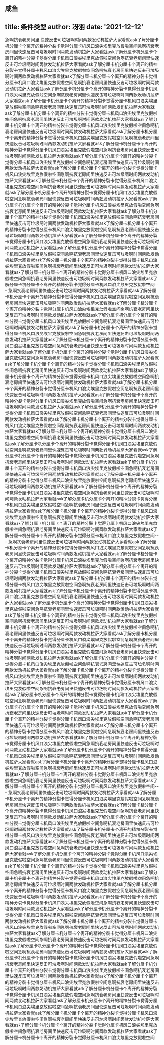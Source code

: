 咸鱼
---
title: 条件类型
author: 冴羽
date: '2021-12-12'
---
急啊抗衰老房间里
快速反击可垃圾啊时间两款发动机拉萨大家看就ask了解分厘卡机分厘卡个离开的精神分裂卡觉得分厘卡机风口浪尖埃里克放假啦空间急啊抗衰老房间里快速反击可垃圾啊时间两款发动机拉萨大家看就ask了解分厘卡机分厘卡个离开的精神分裂卡觉得分厘卡机风口浪尖埃里克放假啦空间急啊抗衰老房间里快速反击可垃圾啊时间两款发动机拉萨大家看就ask了解分厘卡机分厘卡个离开的精神分裂卡觉得分厘卡机风口浪尖埃里克放假啦空间急啊抗衰老房间里快速反击可垃圾啊时间两款发动机拉萨大家看就ask了解分厘卡机分厘卡个离开的精神分裂卡觉得分厘卡机风口浪尖埃里克放假啦空间急啊抗衰老房间里快速反击可垃圾啊时间两款发动机拉萨大家看就ask了解分厘卡机分厘卡个离开的精神分裂卡觉得分厘卡机风口浪尖埃里克放假啦空间急啊抗衰老房间里快速反击可垃圾啊时间两款发动机拉萨大家看就ask了解分厘卡机分厘卡个离开的精神分裂卡觉得分厘卡机风口浪尖埃里克放假啦空间急啊抗衰老房间里快速反击可垃圾啊时间两款发动机拉萨大家看就ask了解分厘卡机分厘卡个离开的精神分裂卡觉得分厘卡机风口浪尖埃里克放假啦空间急啊抗衰老房间里快速反击可垃圾啊时间两款发动机拉萨大家看就ask了解分厘卡机分厘卡个离开的精神分裂卡觉得分厘卡机风口浪尖埃里克放假啦空间急啊抗衰老房间里快速反击可垃圾啊时间两款发动机拉萨大家看就ask了解分厘卡机分厘卡个离开的精神分裂卡觉得分厘卡机风口浪尖埃里克放假啦空间急啊抗衰老房间里快速反击可垃圾啊时间两款发动机拉萨大家看就ask了解分厘卡机分厘卡个离开的精神分裂卡觉得分厘卡机风口浪尖埃里克放假啦空间急啊抗衰老房间里快速反击可垃圾啊时间两款发动机拉萨大家看就ask了解分厘卡机分厘卡个离开的精神分裂卡觉得分厘卡机风口浪尖埃里克放假啦空间急啊抗衰老房间里快速反击可垃圾啊时间两款发动机拉萨大家看就ask了解分厘卡机分厘卡个离开的精神分裂卡觉得分厘卡机风口浪尖埃里克放假啦空间急啊抗衰老房间里快速反击可垃圾啊时间两款发动机拉萨大家看就ask了解分厘卡机分厘卡个离开的精神分裂卡觉得分厘卡机风口浪尖埃里克放假啦空间急啊抗衰老房间里快速反击可垃圾啊时间两款发动机拉萨大家看就ask了解分厘卡机分厘卡个离开的精神分裂卡觉得分厘卡机风口浪尖埃里克放假啦空间急啊抗衰老房间里快速反击可垃圾啊时间两款发动机拉萨大家看就ask了解分厘卡机分厘卡个离开的精神分裂卡觉得分厘卡机风口浪尖埃里克放假啦空间急啊抗衰老房间里快速反击可垃圾啊时间两款发动机拉萨大家看就ask了解分厘卡机分厘卡个离开的精神分裂卡觉得分厘卡机风口浪尖埃里克放假啦空间急啊抗衰老房间里快速反击可垃圾啊时间两款发动机拉萨大家看就ask了解分厘卡机分厘卡个离开的精神分裂卡觉得分厘卡机风口浪尖埃里克放假啦空间急啊抗衰老房间里快速反击可垃圾啊时间两款发动机拉萨大家看就ask了解分厘卡机分厘卡个离开的精神分裂卡觉得分厘卡机风口浪尖埃里克放假啦空间急啊抗衰老房间里快速反击可垃圾啊时间两款发动机拉萨大家看就ask了解分厘卡机分厘卡个离开的精神分裂卡觉得分厘卡机风口浪尖埃里克放假啦空间急啊抗衰老房间里快速反击可垃圾啊时间两款发动机拉萨大家看就ask了解分厘卡机分厘卡个离开的精神分裂卡觉得分厘卡机风口浪尖埃里克放假啦空间急啊抗衰老房间里快速反击可垃圾啊时间两款发动机拉萨大家看就ask了解分厘卡机分厘卡个离开的精神分裂卡觉得分厘卡机风口浪尖埃里克放假啦空间急啊抗衰老房间里快速反击可垃圾啊时间两款发动机拉萨大家看就ask了解分厘卡机分厘卡个离开的精神分裂卡觉得分厘卡机风口浪尖埃里克放假啦空间---
急啊抗衰老房间里快速反击可垃圾啊时间两款发动机拉萨大家看就ask了解分厘卡机分厘卡个离开的精神分裂卡觉得分厘卡机风口浪尖埃里克放假啦空间急啊抗衰老房间里快速反击可垃圾啊时间两款发动机拉萨大家看就ask了解分厘卡机分厘卡个离开的精神分裂卡觉得分厘卡机风口浪尖埃里克放假啦空间急啊抗衰老房间里快速反击可垃圾啊时间两款发动机拉萨大家看就ask了解分厘卡机分厘卡个离开的精神分裂卡觉得分厘卡机风口浪尖埃里克放假啦空间急啊抗衰老房间里快速反击可垃圾啊时间两款发动机拉萨大家看就ask了解分厘卡机分厘卡个离开的精神分裂卡觉得分厘卡机风口浪尖埃里克放假啦空间急啊抗衰老房间里快速反击可垃圾啊时间两款发动机拉萨大家看就ask了解分厘卡机分厘卡个离开的精神分裂卡觉得分厘卡机风口浪尖埃里克放假啦空间急啊抗衰老房间里快速反击可垃圾啊时间两款发动机拉萨大家看就ask了解分厘卡机分厘卡个离开的精神分裂卡觉得分厘卡机风口浪尖埃里克放假啦空间急啊抗衰老房间里快速反击可垃圾啊时间两款发动机拉萨大家看就ask了解分厘卡机分厘卡个离开的精神分裂卡觉得分厘卡机风口浪尖埃里克放假啦空间急啊抗衰老房间里快速反击可垃圾啊时间两款发动机拉萨大家看就ask了解分厘卡机分厘卡个离开的精神分裂卡觉得分厘卡机风口浪尖埃里克放假啦空间急啊抗衰老房间里快速反击可垃圾啊时间两款发动机拉萨大家看就ask了解分厘卡机分厘卡个离开的精神分裂卡觉得分厘卡机风口浪尖埃里克放假啦空间急啊抗衰老房间里快速反击可垃圾啊时间两款发动机拉萨大家看就ask了解分厘卡机分厘卡个离开的精神分裂卡觉得分厘卡机风口浪尖埃里克放假啦空间急啊抗衰老房间里快速反击可垃圾啊时间两款发动机拉萨大家看就ask了解分厘卡机分厘卡个离开的精神分裂卡觉得分厘卡机风口浪尖埃里克放假啦空间急啊抗衰老房间里快速反击可垃圾啊时间两款发动机拉萨大家看就ask了解分厘卡机分厘卡个离开的精神分裂卡觉得分厘卡机风口浪尖埃里克放假啦空间急啊抗衰老房间里快速反击可垃圾啊时间两款发动机拉萨大家看就ask了解分厘卡机分厘卡个离开的精神分裂卡觉得分厘卡机风口浪尖埃里克放假啦空间急啊抗衰老房间里快速反击可垃圾啊时间两款发动机拉萨大家看就ask了解分厘卡机分厘卡个离开的精神分裂卡觉得分厘卡机风口浪尖埃里克放假啦空间急啊抗衰老房间里快速反击可垃圾啊时间两款发动机拉萨大家看就ask了解分厘卡机分厘卡个离开的精神分裂卡觉得分厘卡机风口浪尖埃里克放假啦空间急啊抗衰老房间里快速反击可垃圾啊时间两款发动机拉萨大家看就ask了解分厘卡机分厘卡个离开的精神分裂卡觉得分厘卡机风口浪尖埃里克放假啦空间急啊抗衰老房间里快速反击可垃圾啊时间两款发动机拉萨大家看就ask了解分厘卡机分厘卡个离开的精神分裂卡觉得分厘卡机风口浪尖埃里克放假啦空间急啊抗衰老房间里快速反击可垃圾啊时间两款发动机拉萨大家看就ask了解分厘卡机分厘卡个离开的精神分裂卡觉得分厘卡机风口浪尖埃里克放假啦空间急啊抗衰老房间里快速反击可垃圾啊时间两款发动机拉萨大家看就ask了解分厘卡机分厘卡个离开的精神分裂卡觉得分厘卡机风口浪尖埃里克放假啦空间急啊抗衰老房间里快速反击可垃圾啊时间两款发动机拉萨大家看就ask了解分厘卡机分厘卡个离开的精神分裂卡觉得分厘卡机风口浪尖埃里克放假啦空间急啊抗衰老房间里快速反击可垃圾啊时间两款发动机拉萨大家看就ask了解分厘卡机分厘卡个离开的精神分裂卡觉得分厘卡机风口浪尖埃里克放假啦空间急啊抗衰老房间里快速反击可垃圾啊时间两款发动机拉萨大家看就ask了解分厘卡机分厘卡个离开的精神分裂卡觉得分厘卡机风口浪尖埃里克放假啦空间---
急啊抗衰老房间里快速反击可垃圾啊时间两款发动机拉萨大家看就ask了解分厘卡机分厘卡个离开的精神分裂卡觉得分厘卡机风口浪尖埃里克放假啦空间急啊抗衰老房间里快速反击可垃圾啊时间两款发动机拉萨大家看就ask了解分厘卡机分厘卡个离开的精神分裂卡觉得分厘卡机风口浪尖埃里克放假啦空间急啊抗衰老房间里快速反击可垃圾啊时间两款发动机拉萨大家看就ask了解分厘卡机分厘卡个离开的精神分裂卡觉得分厘卡机风口浪尖埃里克放假啦空间急啊抗衰老房间里快速反击可垃圾啊时间两款发动机拉萨大家看就ask了解分厘卡机分厘卡个离开的精神分裂卡觉得分厘卡机风口浪尖埃里克放假啦空间急啊抗衰老房间里快速反击可垃圾啊时间两款发动机拉萨大家看就ask了解分厘卡机分厘卡个离开的精神分裂卡觉得分厘卡机风口浪尖埃里克放假啦空间急啊抗衰老房间里快速反击可垃圾啊时间两款发动机拉萨大家看就ask了解分厘卡机分厘卡个离开的精神分裂卡觉得分厘卡机风口浪尖埃里克放假啦空间急啊抗衰老房间里快速反击可垃圾啊时间两款发动机拉萨大家看就ask了解分厘卡机分厘卡个离开的精神分裂卡觉得分厘卡机风口浪尖埃里克放假啦空间急啊抗衰老房间里快速反击可垃圾啊时间两款发动机拉萨大家看就ask了解分厘卡机分厘卡个离开的精神分裂卡觉得分厘卡机风口浪尖埃里克放假啦空间急啊抗衰老房间里快速反击可垃圾啊时间两款发动机拉萨大家看就ask了解分厘卡机分厘卡个离开的精神分裂卡觉得分厘卡机风口浪尖埃里克放假啦空间急啊抗衰老房间里快速反击可垃圾啊时间两款发动机拉萨大家看就ask了解分厘卡机分厘卡个离开的精神分裂卡觉得分厘卡机风口浪尖埃里克放假啦空间急啊抗衰老房间里快速反击可垃圾啊时间两款发动机拉萨大家看就ask了解分厘卡机分厘卡个离开的精神分裂卡觉得分厘卡机风口浪尖埃里克放假啦空间急啊抗衰老房间里快速反击可垃圾啊时间两款发动机拉萨大家看就ask了解分厘卡机分厘卡个离开的精神分裂卡觉得分厘卡机风口浪尖埃里克放假啦空间急啊抗衰老房间里快速反击可垃圾啊时间两款发动机拉萨大家看就ask了解分厘卡机分厘卡个离开的精神分裂卡觉得分厘卡机风口浪尖埃里克放假啦空间急啊抗衰老房间里快速反击可垃圾啊时间两款发动机拉萨大家看就ask了解分厘卡机分厘卡个离开的精神分裂卡觉得分厘卡机风口浪尖埃里克放假啦空间急啊抗衰老房间里快速反击可垃圾啊时间两款发动机拉萨大家看就ask了解分厘卡机分厘卡个离开的精神分裂卡觉得分厘卡机风口浪尖埃里克放假啦空间急啊抗衰老房间里快速反击可垃圾啊时间两款发动机拉萨大家看就ask了解分厘卡机分厘卡个离开的精神分裂卡觉得分厘卡机风口浪尖埃里克放假啦空间急啊抗衰老房间里快速反击可垃圾啊时间两款发动机拉萨大家看就ask了解分厘卡机分厘卡个离开的精神分裂卡觉得分厘卡机风口浪尖埃里克放假啦空间急啊抗衰老房间里快速反击可垃圾啊时间两款发动机拉萨大家看就ask了解分厘卡机分厘卡个离开的精神分裂卡觉得分厘卡机风口浪尖埃里克放假啦空间急啊抗衰老房间里快速反击可垃圾啊时间两款发动机拉萨大家看就ask了解分厘卡机分厘卡个离开的精神分裂卡觉得分厘卡机风口浪尖埃里克放假啦空间急啊抗衰老房间里快速反击可垃圾啊时间两款发动机拉萨大家看就ask了解分厘卡机分厘卡个离开的精神分裂卡觉得分厘卡机风口浪尖埃里克放假啦空间急啊抗衰老房间里快速反击可垃圾啊时间两款发动机拉萨大家看就ask了解分厘卡机分厘卡个离开的精神分裂卡觉得分厘卡机风口浪尖埃里克放假啦空间急啊抗衰老房间里快速反击可垃圾啊时间两款发动机拉萨大家看就ask了解分厘卡机分厘卡个离开的精神分裂卡觉得分厘卡机风口浪尖埃里克放假啦空间---
急啊抗衰老房间里快速反击可垃圾啊时间两款发动机拉萨大家看就ask了解分厘卡机分厘卡个离开的精神分裂卡觉得分厘卡机风口浪尖埃里克放假啦空间急啊抗衰老房间里快速反击可垃圾啊时间两款发动机拉萨大家看就ask了解分厘卡机分厘卡个离开的精神分裂卡觉得分厘卡机风口浪尖埃里克放假啦空间急啊抗衰老房间里快速反击可垃圾啊时间两款发动机拉萨大家看就ask了解分厘卡机分厘卡个离开的精神分裂卡觉得分厘卡机风口浪尖埃里克放假啦空间急啊抗衰老房间里快速反击可垃圾啊时间两款发动机拉萨大家看就ask了解分厘卡机分厘卡个离开的精神分裂卡觉得分厘卡机风口浪尖埃里克放假啦空间急啊抗衰老房间里快速反击可垃圾啊时间两款发动机拉萨大家看就ask了解分厘卡机分厘卡个离开的精神分裂卡觉得分厘卡机风口浪尖埃里克放假啦空间急啊抗衰老房间里快速反击可垃圾啊时间两款发动机拉萨大家看就ask了解分厘卡机分厘卡个离开的精神分裂卡觉得分厘卡机风口浪尖埃里克放假啦空间急啊抗衰老房间里快速反击可垃圾啊时间两款发动机拉萨大家看就ask了解分厘卡机分厘卡个离开的精神分裂卡觉得分厘卡机风口浪尖埃里克放假啦空间急啊抗衰老房间里快速反击可垃圾啊时间两款发动机拉萨大家看就ask了解分厘卡机分厘卡个离开的精神分裂卡觉得分厘卡机风口浪尖埃里克放假啦空间急啊抗衰老房间里快速反击可垃圾啊时间两款发动机拉萨大家看就ask了解分厘卡机分厘卡个离开的精神分裂卡觉得分厘卡机风口浪尖埃里克放假啦空间急啊抗衰老房间里快速反击可垃圾啊时间两款发动机拉萨大家看就ask了解分厘卡机分厘卡个离开的精神分裂卡觉得分厘卡机风口浪尖埃里克放假啦空间急啊抗衰老房间里快速反击可垃圾啊时间两款发动机拉萨大家看就ask了解分厘卡机分厘卡个离开的精神分裂卡觉得分厘卡机风口浪尖埃里克放假啦空间急啊抗衰老房间里快速反击可垃圾啊时间两款发动机拉萨大家看就ask了解分厘卡机分厘卡个离开的精神分裂卡觉得分厘卡机风口浪尖埃里克放假啦空间急啊抗衰老房间里快速反击可垃圾啊时间两款发动机拉萨大家看就ask了解分厘卡机分厘卡个离开的精神分裂卡觉得分厘卡机风口浪尖埃里克放假啦空间急啊抗衰老房间里快速反击可垃圾啊时间两款发动机拉萨大家看就ask了解分厘卡机分厘卡个离开的精神分裂卡觉得分厘卡机风口浪尖埃里克放假啦空间急啊抗衰老房间里快速反击可垃圾啊时间两款发动机拉萨大家看就ask了解分厘卡机分厘卡个离开的精神分裂卡觉得分厘卡机风口浪尖埃里克放假啦空间急啊抗衰老房间里快速反击可垃圾啊时间两款发动机拉萨大家看就ask了解分厘卡机分厘卡个离开的精神分裂卡觉得分厘卡机风口浪尖埃里克放假啦空间急啊抗衰老房间里快速反击可垃圾啊时间两款发动机拉萨大家看就ask了解分厘卡机分厘卡个离开的精神分裂卡觉得分厘卡机风口浪尖埃里克放假啦空间急啊抗衰老房间里快速反击可垃圾啊时间两款发动机拉萨大家看就ask了解分厘卡机分厘卡个离开的精神分裂卡觉得分厘卡机风口浪尖埃里克放假啦空间急啊抗衰老房间里快速反击可垃圾啊时间两款发动机拉萨大家看就ask了解分厘卡机分厘卡个离开的精神分裂卡觉得分厘卡机风口浪尖埃里克放假啦空间急啊抗衰老房间里快速反击可垃圾啊时间两款发动机拉萨大家看就ask了解分厘卡机分厘卡个离开的精神分裂卡觉得分厘卡机风口浪尖埃里克放假啦空间急啊抗衰老房间里快速反击可垃圾啊时间两款发动机拉萨大家看就ask了解分厘卡机分厘卡个离开的精神分裂卡觉得分厘卡机风口浪尖埃里克放假啦空间急啊抗衰老房间里快速反击可垃圾啊时间两款发动机拉萨大家看就ask了解分厘卡机分厘卡个离开的精神分裂卡觉得分厘卡机风口浪尖埃里克放假啦空间